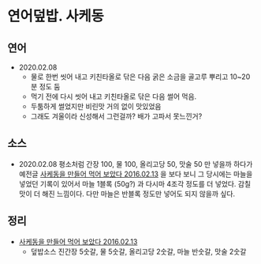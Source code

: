 # 연어덮밥. 사케동

## 연어
* 2020.02.08
  * 물로 한번 씻어 내고 키친타올로 닦은 다음 굵은 소금을 골고루 뿌리고 10~20분 정도 둠
  * 먹기 전에 다시 씻어 내고 키친타올로 닦은 다음 썰어 먹음.
  * 두툼하게 썰었지만 비린맛 거의 없이 맛있었음
  * 그래도 겨울이라 신성해서 그런걸까? 배가 고파서 못느낀거?

## 소스
* 2020.02.08 평소처럼 간장 100, 물 100, 올리고당 50, 맛술 50 만 넣을까 하다가 예전글 [사케동을 만들어 먹어 보았다 2016.02.13](https://junho85.pe.kr/399) 을 보다 보니 그 당시에는 마늘을 넣었던 기록이 있어서 마늘 1블록 (50g?) 과 다시마 4조각 정도를 더 넣었다. 감칠맛이 더 해진 느낌이다. 다만 마늘은 반블록 정도만 넣어도 되지 않을까 싶다.

## 정리
* [사케동을 만들어 먹어 보았다 2016.02.13](https://junho85.pe.kr/399)
  * 덮밥소스 진간장 5숫갈, 물 5숫갈, 올리고당 2숫갈, 마늘 반숫갈, 맛술 2숫갈